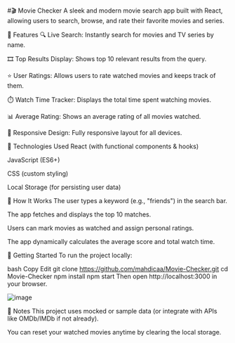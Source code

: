 #🎬 Movie Checker
A sleek and modern movie search app built with React, allowing users to search, browse, and rate their favorite movies and series.


📌 Features
🔍 Live Search: Instantly search for movies and TV series by name.

🎞️ Top Results Display: Shows top 10 relevant results from the query.

⭐ User Ratings: Allows users to rate watched movies and keeps track of them.

⏱️ Watch Time Tracker: Displays the total time spent watching movies.

📊 Average Rating: Shows an average rating of all movies watched.

📱 Responsive Design: Fully responsive layout for all devices.

🚀 Technologies Used
React (with functional components & hooks)

JavaScript (ES6+)

CSS (custom styling)

Local Storage (for persisting user data)

🧠 How It Works
The user types a keyword (e.g., "friends") in the search bar.

The app fetches and displays the top 10 matches.

Users can mark movies as watched and assign personal ratings.

The app dynamically calculates the average score and total watch time.

📂 Getting Started
To run the project locally:

bash
Copy
Edit
git clone https://github.com/mahdicaa/Movie-Checker.git
cd Movie-Checker
npm install
npm start
Then open http://localhost:3000 in your browser.

![image](https://github.com/user-attachments/assets/52fb9587-0490-48e3-99c9-ce76e70b0e17)


📝 Notes
This project uses mocked or sample data (or integrate with APIs like OMDb/IMDb if not already).

You can reset your watched movies anytime by clearing the local storage.
